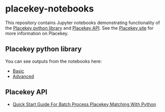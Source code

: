 # placekey-notebooks
This repository contains Jupyter notebooks demonstrating functionality of the [Placekey python library](https://github.com/Placekey/placekey-py) and [Placekey API](https://docs.placekey.io/). See the [Placekey site](https://placekey.io/) for more information on Placekey.  

## Placekey python library

You can see outputs from the notebooks here:
* [Basic](https://placekey.github.io/placekey-notebooks/basic_functionality.html)
* [Advanced](https://placekey.github.io/placekey-notebooks/advanced_functionality.html)


## Placekey API
* [Quick Start Guide For Batch Process Placekey Matching With Python](https://github.com/Placekey/placekey-notebooks/blob/main/notebooks/Adding_Placekey_to_your_POI_dataset_using_python_and_the_Placekey_API.ipynb)

